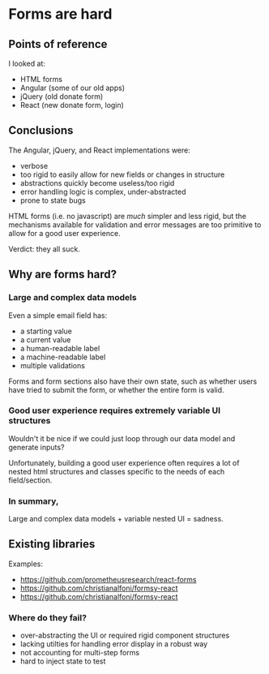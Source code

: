 # Forms are hard


## Points of reference

I looked at: 

* HTML forms
* Angular (some of our old apps)
* jQuery (old donate form)
* React (new donate form, login)

## Conclusions

The Angular, jQuery, and React implementations were:

* verbose
* too rigid to easily allow for new fields or changes in structure
* abstractions quickly become useless/too rigid
* error handling logic is complex, under-abstracted
* prone to state bugs

HTML forms (i.e. no javascript) are *much* simpler and less rigid, but the mechanisms available for validation and error messages are too primitive to allow for a good user experience.

Verdict: they all suck.


## Why are forms hard?

### Large and complex data models

Even a simple email field has:

* a starting value
* a current value
* a human-readable label
* a machine-readable label
* multiple validations

Forms and form sections also have their own state, such as whether users have tried to submit the form, or whether the entire form is valid.


### Good user experience requires extremely variable UI structures

Wouldn't it be nice if we could just loop through our data model and generate inputs?

Unfortunately, building a good user experience often requires a lot of nested html structures and classes specific to the needs of each field/section.

### In summary,

Large and complex data models + variable nested UI = sadness.

## Existing libraries

Examples:

* https://github.com/prometheusresearch/react-forms
* https://github.com/christianalfoni/formsy-react
* https://github.com/christianalfoni/formsy-react

### Where do they fail?

* over-abstracting the UI or required rigid component structures
* lacking utilties for handling error display in a robust way 
* not accounting for multi-step forms
* hard to inject state to test


